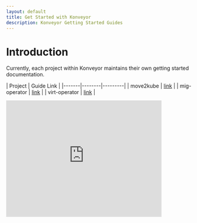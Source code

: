 ```yaml
---
layout: default
title: Get Started with Konveyor
description: Konveyor Getting Started Guides
---
```


# Introduction

Currently, each project within Konveyor maintains their own getting started documentation. 

| Project | Guide Link | 
|-------|--------|---------|
| move2kube | [link](https://github.com/konveyor/move2kube) |
| mig-operator | [link](https://github.com/konveyor/mig-operator) | 
| virt-operator | [link](https://github.com/konveyor/virt-operator) |


<iframe width="420" height="315" src="https://www.youtube.com/watch?v=uQ7VhpYEU5U&list=PL4aUFFbk56EN8bEPbpTVC3RAoUY--_MVf&index=1" frameborder="0" allowfullscreen></iframe>
